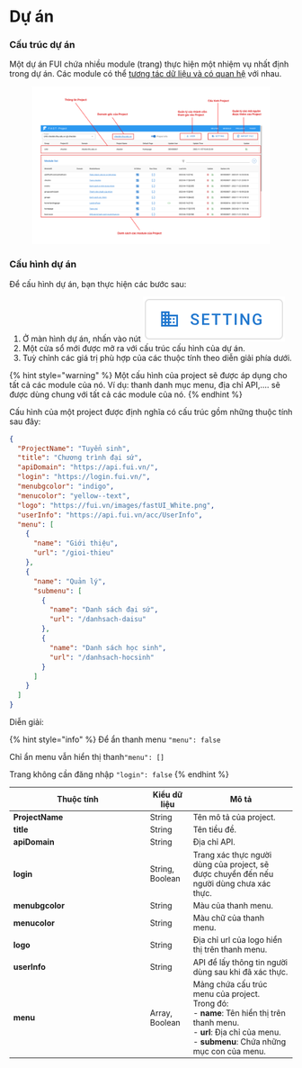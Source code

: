 # Dự án

### Cấu trúc dự án

Một dự án FUI chứa nhiều module (trang) thực hiện một nhiệm vụ nhất định trong dự án. Các module có thể [tương tác dữ liệu và có quan hệ](broken-reference) với nhau.

<figure><img src="../.gitbook/assets/wframe0.png" alt=""><figcaption></figcaption></figure>

### Cấu hình dự án

Để cấu hình dự án, bạn thực hiện các bước sau:

1. Ở màn hình dự án, nhấn vào nút <img src="../.gitbook/assets/Screen Shot 2023-02-06 at 14.51.08.png" alt="" data-size="line">&#x20;
2. Một cửa sổ mới được mở ra với cấu trúc cấu hình của dự án.
3. Tuỳ chỉnh các giá trị phù hợp của các thuộc tính theo diễn giải phía dưới.

{% hint style="warning" %}
Một cấu hình của project sẽ được áp dụng cho tất cả các module của nó. Ví dụ: thanh danh mục menu, địa chỉ API,.... sẽ được dùng chung với tất cả các module của nó.
{% endhint %}

Cấu hình của một project được định nghĩa có cấu trúc gồm những thuộc tính sau đây:

```json
{
  "ProjectName": "Tuyển sinh",
  "title": "Chương trình đại sứ",
  "apiDomain": "https://api.fui.vn/",
  "login": "https://login.fui.vn/",
  "menubgcolor": "indigo",
  "menucolor": "yellow--text",
  "logo": "https://fui.vn/images/fastUI_White.png",
  "userInfo": "https://api.fui.vn/acc/UserInfo",
  "menu": [
    {
      "name": "Giới thiệu",
      "url": "/gioi-thieu"
    },
    {
      "name": "Quản lý",
      "submenu": [
        {
          "name": "Danh sách đại sứ",
          "url": "/danhsach-daisu"
        },
        {
          "name": "Danh sách học sinh",
          "url": "/danhsach-hocsinh"
        }
      ]
    }
  ]
}
```

Diễn giải:&#x20;

{% hint style="info" %}
Để ẩn thanh menu `"menu": false`

Chỉ ẩn menu vẫn hiển thị thanh`"menu": []`

Trang không cần đăng nhập `"login": false`
{% endhint %}

<table><thead><tr><th width="229.33333333333334">Thuộc tính</th><th>Kiểu dữ liệu</th><th>Mô tả</th></tr></thead><tbody><tr><td><strong>ProjectName</strong></td><td>String</td><td>Tên mô tả của project.</td></tr><tr><td><strong>title</strong></td><td>String</td><td>Tên tiều đề.</td></tr><tr><td><strong>apiDomain</strong></td><td>String</td><td>Địa chỉ API.</td></tr><tr><td><strong>login</strong></td><td>String, Boolean</td><td>Trang xác thực người dùng của project, sẽ được chuyển đến nếu người dùng chưa xác thực.</td></tr><tr><td><strong>menubgcolor</strong></td><td>String</td><td>Màu của thanh menu.</td></tr><tr><td><strong>menucolor</strong></td><td>String</td><td>Màu chữ của thanh menu.</td></tr><tr><td><strong>logo</strong></td><td>String</td><td>Địa chỉ url của logo hiển thị trên thanh menu.</td></tr><tr><td><strong>userInfo</strong></td><td>String</td><td>API để lấy thông tin người dùng sau khi đã xác thực.</td></tr><tr><td><strong>menu</strong></td><td>Array, Boolean</td><td>Mảng chứa cấu trúc menu của project.<br>Trong đó:<br>   - <strong>name</strong>: Tên hiển thị trên thanh menu.<br>   - <strong>url</strong>: Địa chỉ của menu.<br>   - <strong>submenu</strong>: Chứa những mục con của menu.<br></td></tr></tbody></table>
